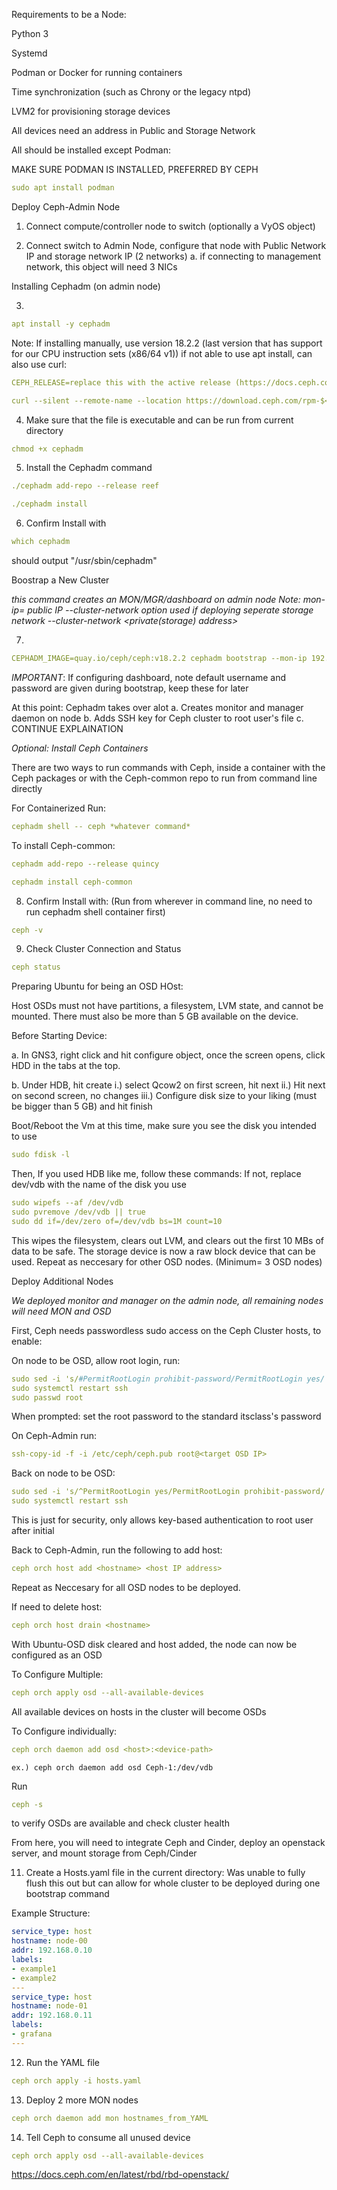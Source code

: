 Requirements to be a Node: 

Python 3

Systemd

Podman or Docker for running containers

Time synchronization (such as Chrony or the legacy ntpd)

LVM2 for provisioning storage devices

All devices need an address in Public and Storage Network

All should be installed except Podman:

MAKE SURE PODMAN IS INSTALLED, PREFERRED BY CEPH

```yaml
sudo apt install podman
```

Deploy Ceph-Admin Node

1.	Connect compute/controller node to switch (optionally a VyOS object) 

2.	Connect switch to Admin Node, configure that node with Public Network IP and storage network IP (2 networks)
    a. if connecting to management network, this object will need 3 NICs

Installing Cephadm (on admin node)

3. 
```yaml
apt install -y cephadm
```

Note: If installing manually, use version 18.2.2 (last version that has support for our CPU instruction sets (x86/64 v1))
    if not able to use apt install, can also use curl:
```yaml
CEPH_RELEASE=replace this with the active release (https://docs.ceph.com/en/latest/releases/#active-releases)
```

```yaml
curl --silent --remote-name --location https://download.ceph.com/rpm-$<CEPH_RELEASE>/el9/noarch/cephadm
```

4.  Make sure that the file is executable and can be run from current directory

```yaml 
chmod +x cephadm
```

5.  Install the Cephadm command 

```yaml
./cephadm add-repo --release reef
```
```yaml
./cephadm install
```

6.  Confirm Install with 

```yaml
which cephadm
```

should output "/usr/sbin/cephadm"


Boostrap a New Cluster

*this command creates an MON/MGR/dashboard on admin node*
*Note: mon-ip= public IP
--cluster-network option used if deploying seperate storage network
    --cluster-network <private(storage) address>*

7.  
```yaml
CEPHADM_IMAGE=quay.io/ceph/ceph:v18.2.2 cephadm bootstrap --mon-ip 192.168.122.xxx 
```
*IMPORTANT*: If configuring dashboard, note default username and password are given during bootstrap, keep these for later

At this point: Cephadm takes over alot
    a. Creates monitor and manager daemon on node
    b. Adds SSH key for Ceph cluster to root user's file
    c. CONTINUE EXPLAINATION

*Optional: Install Ceph Containers*

There are two ways to run commands with Ceph, inside a container with the Ceph packages or with the Ceph-common repo to run from command line directly

For Containerized Run: 
```yaml
cephadm shell -- ceph *whatever command*
```
To install Ceph-common: 
```yaml
cephadm add-repo --release quincy
```
```yaml
cephadm install ceph-common
```
8.  Confirm Install with: (Run from wherever in command line, no need to run cephadm shell container first)

```yaml
ceph -v
```

9.  Check Cluster Connection and Status

```yaml
ceph status
```
Preparing Ubuntu for being an OSD HOst:

Host OSDs must not have partitions, a filesystem, LVM state, and cannot be mounted. There must also be more than 5 GB available on the device. 

Before Starting Device: 

a. In GNS3, right click and hit configure object, once the screen opens, click HDD in the tabs at the top. 

b. Under HDB, hit create
    i.) select Qcow2 on first screen, hit next
    ii.) Hit next on second screen, no changes
    iii.) Configure disk size to your liking (must be bigger than 5 GB) and hit finish

Boot/Reboot the Vm at this time, make sure you see the disk you intended to use 
```yaml
sudo fdisk -l
```
Then, If you used HDB like me, follow these commands: If not, replace dev/vdb with the name of the disk you use
```yaml
sudo wipefs --af /dev/vdb
sudo pvremove /dev/vdb || true
sudo dd if=/dev/zero of=/dev/vdb bs=1M count=10
```
This wipes the filesystem, clears out LVM, and clears out the first 10 MBs of data to be safe. The storage device is now a raw block device that can be used. Repeat as neccesary for other OSD nodes. (Minimum= 3 OSD nodes) 

Deploy Additional Nodes

*We deployed monitor and manager on the admin node, all remaining nodes will need MON and OSD*

First, Ceph needs passwordless sudo access on the Ceph Cluster hosts, to enable: 

On node to be OSD, allow root login, run: 
```yaml
sudo sed -i 's/#PermitRootLogin prohibit-password/PermitRootLogin yes/' /etc/ssh/sshd_config
sudo systemctl restart ssh
sudo passwd root
```
When prompted: set the root password to the standard itsclass's password

On Ceph-Admin run: 
```yaml
ssh-copy-id -f -i /etc/ceph/ceph.pub root@<target OSD IP>
```
Back on node to be OSD: 
```yaml 
sudo sed -i 's/^PermitRootLogin yes/PermitRootLogin prohibit-password/' /etc/ssh/sshd_config
sudo systemctl restart ssh
```
This is just for security, only allows key-based authentication to root user after initial 

Back to Ceph-Admin, run the following to add host:
```yaml
ceph orch host add <hostname> <host IP address>
```
Repeat as Neccesary for all OSD nodes to be deployed.

If need to delete host: 
```yaml
ceph orch host drain <hostname>
```

With Ubuntu-OSD disk cleared and host added, the node can now be configured as an OSD

To Configure Multiple: 
```yaml
ceph orch apply osd --all-available-devices
```
All available devices on hosts in the cluster will become OSDs

To Configure individually: 
```yaml
ceph orch daemon add osd <host>:<device-path>
```
    ex.) ceph orch daemon add osd Ceph-1:/dev/vdb

Run 
```yaml
ceph -s
```
to verify OSDs are available and check cluster health

From here, you will need to integrate Ceph and Cinder, deploy an openstack server, and mount storage from Ceph/Cinder






11. Create a Hosts.yaml file in the current directory:
Was unable to fully flush this out but can allow for whole cluster to be deployed during one bootstrap command

Example Structure:

```yaml 
service_type: host
hostname: node-00
addr: 192.168.0.10
labels:
- example1
- example2
---
service_type: host
hostname: node-01
addr: 192.168.0.11
labels:
- grafana
---
```

12. Run the YAML file

```yaml
ceph orch apply -i hosts.yaml
```

13. Deploy 2 more MON nodes

```yaml
ceph orch daemon add mon hostnames_from_YAML
```

14. Tell Ceph to consume all unused device

```yaml
ceph orch apply osd --all-available-devices
```


https://docs.ceph.com/en/latest/rbd/rbd-openstack/






